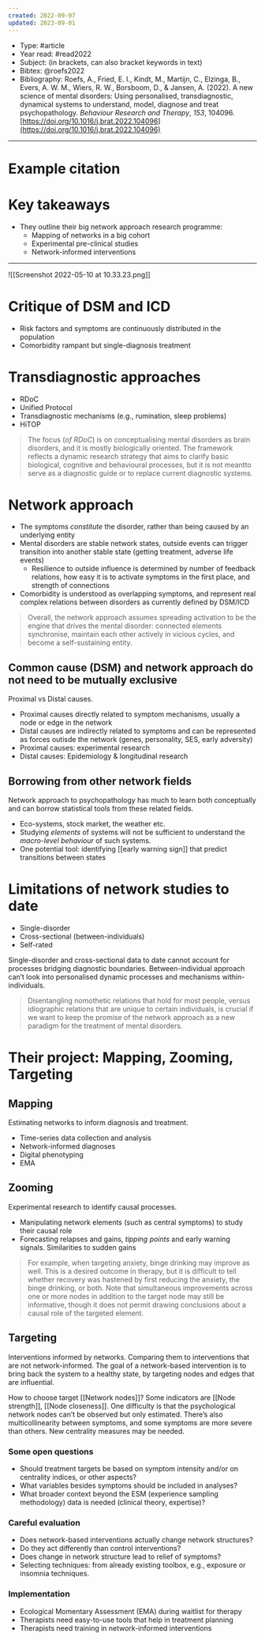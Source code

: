 ```yaml
---
created: 2022-09-07
updated: 2023-09-01
---
```

* Type: #article
* Year read: #read2022
* Subject: (in brackets, can also bracket keywords in text)
* Bibtex: @roefs2022
* Bibliography: Roefs, A., Fried, E. I., Kindt, M., Martijn, C., Elzinga, B., Evers, A. W. M., Wiers, R. W., Borsboom, D., & Jansen, A. (2022). A new science of mental disorders: Using personalised, transdiagnostic, dynamical systems to understand, model, diagnose and treat psychopathology. _Behaviour Research and Therapy_, _153_, 104096. [https://doi.org/10.1016/j.brat.2022.104096](https://doi.org/10.1016/j.brat.2022.104096)
---
# Example citation


# Key takeaways
* They outline their big network approach research programme:
	* Mapping of networks in a big cohort
	* Experimental pre-clinical studies
	* Network-informed interventions

---

![[Screenshot 2022-05-10 at 10.33.23.png]]

# Critique of DSM and ICD
- Risk factors and symptoms are continuously distributed in the population
- Comorbidity rampant but single-diagnosis treatment

# Transdiagnostic approaches
- RDoC
- Unified Protocol
- Transdiagnostic mechanisms (e.g., rumination, sleep problems)
- HiTOP

> The focus (*of RDoC*) is on conceptualising mental disorders as brain disorders, and it is mostly biologically oriented. The framework reflects a dynamic research strategy that aims to clarify basic biological, cognitive and behavioural processes, but it is not meantto serve as a diagnostic guide or to replace current diagnostic systems.

# Network approach
- The symptoms *constitute* the disorder, rather than being caused by an underlying entity
- Mental disorders are stable network states, outside events can trigger transition into another stable state (getting treatment, adverse life events)
	- Resilience to outside influence is determined by number of feedback relations, how easy it is to activate symptoms in the first place, and strength of connections
- Comorbidity is understood as overlapping symptoms, and represent real complex relations between disorders as currently defined by DSM/ICD


> Overall, the network approach assumes spreading activation to be the engine that drives the mental disorder: connected elements synchronise, maintain each other actively in vicious cycles, and become a self-sustaining entity.


## Common cause (DSM) and network approach do not need to be mutually exclusive
Proximal vs Distal causes.
- Proximal causes directly related to symptom mechanisms, usually a node or edge in the network
- Distal causes are indirectly related to symptoms and can be represented as forces outisde the network (genes, personality, SES, early adversity)
- Proximal causes: experimental research
- Distal causes: Epidemiology & longitudinal research

## Borrowing from other network fields
Network approach to psychopathology has much to learn both conceptually and can borrow statistical tools from these related fields.

- Eco-systems, stock market, the weather etc.
- Studying *elements* of systems will not be sufficient to understand the *macro-level behaviour* of such systems.
- One potential tool: identifying [[early warning sign]] that predict transitions between states

# Limitations of network studies to date
- Single-disorder
- Cross-sectional (between-individuals)
- Self-rated

Single-disorder and cross-sectional data to date cannot account for processes bridging diagnostic boundaries. Between-individual approach can’t look into personalised dynamic processes and mechanisms within-individuals.

> Disentangling nomothetic relations that hold for most people, versus idiographic relations that are unique to certain individuals, is crucial if we want to keep the promise of the network approach as a new paradigm for the treatment of mental disorders.

# Their project: Mapping, Zooming, Targeting

## Mapping

Estimating networks to inform diagnosis and treatment.
- Time-series data collection and analysis
- Network-informed diagnoses
- Digital phenotyping
- EMA

## Zooming

Experimental research to identify causal processes.
- Manipulating network elements (such as central symptoms) to study their causal role
- Forecasting relapses and gains, *tipping points* and early warning signals. Similarities to sudden gains

> For example, when targeting anxiety, binge drinking may improve as well. This is a desired outcome in therapy, but it is difficult to tell whether recovery was hastened by first reducing the anxiety, the binge drinking, or both. Note that simultaneous improvements across one or more nodes in addition to the target node may still be informative, though it does not permit drawing conclusions about a causal role of the targeted element.

## Targeting

Interventions informed by networks. Comparing them to interventions that are not network-informed. The goal of a network-based intervention is to bring back the system to a healthy state, by targeting nodes and edges that are influential.

How to choose target [[Network nodes]]? Some indicators are [[Node strength]], [[Node closeness]]. One difficulty is that the psychological network nodes can’t be observed but only estimated. There’s also multicollinearity between symptoms, and some symptoms are more severe than others. New centrality measures may be needed.

### Some open questions
- Should treatment targets be based on symptom intensity and/or on centrality indices, or other aspects?
- What variables besides symptoms should be included in analyses?
- What broader context beyond the ESM (experience sampling methodology) data is needed (clinical theory, expertise)?

### Careful evaluation
- Does network-based interventions actually change network structures?
- Do they act differently than control interventions?
- Does change in network structure lead to relief of symptoms?
- Selecting techniques: from already existing toolbox, e.g., exposure or insomnia techniques.

### Implementation
- Ecological Momentary Assessment (EMA) during waitlist for therapy
- Therapists need easy-to-use tools that help in treatment planning
- Therapists need training in network-informed interventions